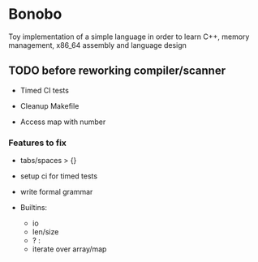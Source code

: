 # Bonobo

Toy implementation of a simple language in order to learn C++, memory management, x86_64 assembly and language design


## TODO before reworking compiler/scanner

* Timed CI tests

* Cleanup Makefile 

* Access map with number


### Features to fix
* tabs/spaces > {}

* setup ci for timed tests

* write formal grammar


* Builtins:
    * io  
    * len/size
    * ? : 
    * iterate over array/map
